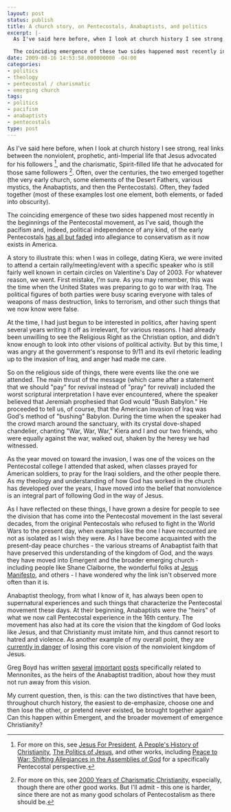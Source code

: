 ```yaml
---
layout: post
status: publish
title: A church story, on Pentecostals, Anabaptists, and politics
excerpt: |-
  As I've said here before, when I look at church history I see strong, real links between the nonviolent, prophetic, anti-Imperial life that Jesus advocated for his followers, and the charismatic, Spirit-filled life that he advocated for those same followers. Often, over the centuries, the two emerged together (the very early church, some elements of the Desert Fathers, various mystics, the Anabaptists, and then the Pentecostals). Often, they faded together (most of these examples lost one element, both elements, or faded into obscurity).

  The coinciding emergence of these two sides happened most recently in the beginnings of the Pentecostal movement, as I've said, though the pacifism and, indeed, political independence of any kind, of the early Pentecostals has all but faded into allegiance to conservatism as it now exists in America.
date: 2009-08-16 14:53:58.000000000 -04:00
categories:
- politics
- theology
- pentecostal / charismatic
- emerging church
tags:
- politics
- pacifism
- anabaptists
- pentecostals
type: post
---
```

As I've said here before, when I look at church history I see strong, real links between the nonviolent, prophetic, anti-Imperial life that Jesus advocated for his followers [^1], and the charismatic, Spirit-filled life that he advocated for those same followers [^2]. Often, over the centuries, the two emerged together (the very early church, some elements of the Desert Fathers, various mystics, the Anabaptists, and then the Pentecostals). Often, they faded together (most of these examples lost one element, both elements, or faded into obscurity).

The coinciding emergence of these two sides happened most recently in the beginnings of the Pentecostal movement, as I've said, though the pacifism and, indeed, political independence of any kind, of the early Pentecostals <a href="http://www.amazon.com/gp/product/1931038589?ie=UTF8&amp;tag=jonathanstega-20&amp;linkCode=as2&amp;camp=1789&amp;creative=390957&amp;creativeASIN=1931038589">has all but faded</a> into allegiance to conservatism as it now exists in America.

A story to illustrate this: when I was in college, dating Kiera, we were invited to attend a certain rally/meeting/event with a specific speaker who is still fairly well known in certain circles on Valentine's Day of 2003. For whatever reason, we went. First mistake, I'm sure. As you may remember, this was the time when the United States was preparing to go to war with Iraq. The political figures of both parties were busy scaring everyone with tales of weapons of mass destruction, links to terrorism, and other such things that we now know were false.

At the time, I had just begun to be interested in politics, after having spent several years writing it off as irrelevant, for various reasons. I had already been unwilling to see the Religious Right as the Christian option, and didn't know enough to look into other visions of political activity. But by this time, I was angry at the government's response to 9/11 and its evil rhetoric leading up to the invasion of Iraq, and anger had made me care.

So on the religious side of things, there were events like the one we attended. The main thrust of the message (which came after a statement that we should "pay" for revival instead of "pray" for revival) included the worst scriptural interpretation I have ever encountered, where the speaker believed that Jeremiah prophesied that God would "Bush Babylon." He proceeded to tell us, of course, that the American invasion of Iraq was God's method of "bushing" Babylon. During the time when the speaker had the crowd march around the sanctuary, with its crystal dove-shaped chandelier, chanting "War, War, War," Kiera and I and our two friends, who were equally against the war, walked out, shaken by the heresy we had witnessed.

As the year moved on toward the invasion, I was one of the voices on the Pentecostal college I attended that asked, when classes prayed for American soldiers, to pray for the Iraqi soldiers, and the other people there. As my theology and understanding of how God has worked in the church has developed over the years, I have moved into the belief that nonviolence is an integral part of following God in the way of Jesus.

As I have reflected on these things, I have grown a desire for people to see the division that has come into the Pentecostal movement in the last several decades, from the original Pentecostals who refused to fight in the World Wars to the present day, when examples like the one I have recounted are not as isolated as I wish they were. As I have become acquainted with the present-day peace churches - the various streams of Anabaptist faith that have preserved this understanding of the kingdom of God, and the ways they have moved into Emergent and the broader emerging church - including people like Shane Claiborne, the wonderful folks at <a href="http://www.jesusmanifesto.com/">Jesus Manifesto</a>, and others - I have wondered why the link isn't observed more often than it is.

Anabaptist theology, from what I know of it, has always been open to supernatural experiences and such things that characterize the Pentecostal movement these days. At their beginning, Anabaptists were the "heirs" of what we now call Pentecostal experience in the 16th century. The movement has also had at its core the vision that the kingdom of God looks like Jesus, and that Christianity must imitate him, and thus cannot resort to hatred and violence. As another example of my overall point, they are <a href="http://www.gregboyd.org/blog/it-turns-out-im-a-mennonite/">currently in danger</a> of losing this core vision of the nonviolent kingdom of Jesus.

Greg Boyd has written <a href="http://www.gregboyd.org/blog/a-word-to-my-mennonite-friends-cherish-your-treasure/">several</a> <a href="http://www.gregboyd.org/blog/random-updates/">important</a> <a href="http://www.gregboyd.org/blog/a-night-with-mennonites-and-jim-wallis/">posts</a> specifically related to Mennonites, as the heirs of the Anabaptist tradition, about how they must not run away from this vision.

My current question, then, is this: can the two distinctives that have been, throughout church history, the easiest to de-emphasize, choose one and then lose the other, or pretend never existed, be brought together again? Can this happen within Emergent, and the broader movement of emergence Christianity?

[^1]: For more on this, see <a href="http://www.amazon.com/gp/product/0310278422?ie=UTF8&amp;tag=jonathanstega-20&amp;linkCode=as2&amp;camp=1789&amp;creative=390957&amp;creativeASIN=0310278422">Jesus For President</a>, <a href="http://www.amazon.com/gp/product/0061448702?ie=UTF8&amp;tag=jonathanstega-20&amp;linkCode=as2&amp;camp=1789&amp;creative=390957&amp;creativeASIN=0061448702">A People's History of Christianity</a>, <a href="http://www.amazon.com/gp/product/0802807348?ie=UTF8&amp;tag=jonathanstega-20&amp;linkCode=as2&amp;camp=1789&amp;creative=390957&amp;creativeASIN=0802807348">The Politics of Jesus</a>, and other works, including <a href="http://www.amazon.com/gp/product/1931038589?ie=UTF8&amp;tag=jonathanstega-20&amp;linkCode=as2&amp;camp=1789&amp;creative=390957&amp;creativeASIN=1931038589">Peace to War: Shifting Allegiances in the Assemblies of God</a> for a specifically Pentecostal perspective.
[^2]: For more on this, see <a href="http://www.amazon.com/gp/product/0884198723?ie=UTF8&amp;tag=jonathanstega-20&amp;linkCode=as2&amp;camp=1789&amp;creative=390957&amp;creativeASIN=0884198723">2000 Years of Charismatic Christianity</a>, especially, though there are other good works. But I'll admit - this one is harder, since there are not as many good scholars of Pentecostalism as there should be.